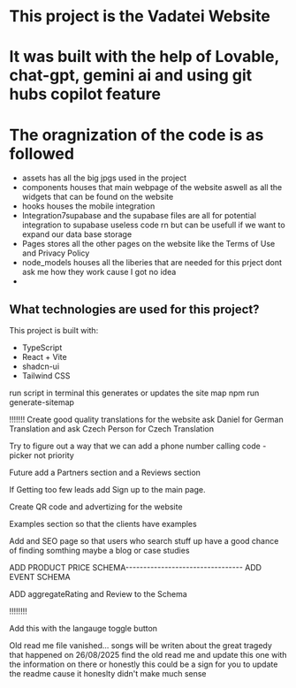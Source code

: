 # This project is the Vadatei Website
# It was built with the help of Lovable, chat-gpt, gemini ai and using git hubs copilot feature

# The oragnization of the code is as followed
- assets has all the big jpgs used in the project
- components houses that main webpage of the website aswell as all the widgets that can be found on the website
- hooks houses the mobile integration
- Integration7supabase and the supabase files are all for potential integration to supabase useless code rn but can be usefull if we want to expand our data base storage
- Pages stores all the other pages on the website like the Terms of Use and Privacy Policy
- node_models houses all the liberies that are needed for this prject dont ask me how they work cause I got no idea
- 
## What technologies are used for this project?

This project is built with:

- TypeScript
- React + Vite
- shadcn-ui
- Tailwind CSS


run script in terminal this generates or updates the site map
npm run generate-sitemap

!!!!!!!
Create good quality translations for the website ask Daniel for German Translation and ask Czech Person for Czech Translation

Try to figure out a way that we can add a phone number calling code - picker not priority

Future add a Partners section and a Reviews section

If Getting too few leads add Sign up to the main page.

Create QR code and advertizing for the website

Examples section so that the clients have examples

Add and SEO page so that users who search stuff up have a good chance of finding somthing maybe a blog or case 
studies

ADD PRODUCT PRICE SCHEMA--------------------------------- ADD EVENT SCHEMA

ADD aggregateRating and Review to the Schema


!!!!!!!!

Add this with the langauge toggle button

Old read me file vanished... songs will be writen about the great tragedy that happened on 26/08/2025
find the old read me and update this one with the information on there or honestly this could be a sign for you to update the readme cause it honeslty didn't make much sense


